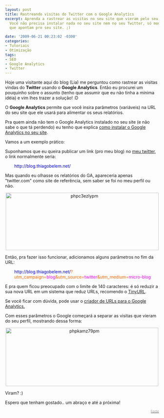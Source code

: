 ```yaml
---
layout: post
title: Rastreando visitas do Twitter com o Google Analytics
excerpt: Aprenda a rastrear as visitas no seu site que vieram pelo seu perfil do Twitter.
  Você não precisa instalar nada no seu site nem no seu Twitter, só modificar as URLs
  que apontam pro seu site. ;)

date: '2009-06-21 00:23:02 -0300'
categories:
- Tutoriais
- Otimização
tags:
- SEO
- Google Analytics
- Twitter
---
```

<p>Hoje uma visitante aqui do blog (Lia) me perguntou como rastrear as visitas vindas do <strong>Twitter</strong> usando o <strong>Google Analytics</strong>. Então eu procurei um pouquinho sobre o assunto (tenho que assumir que eu não tinha a mínima idéia) e vim lhes trazer a solução! :D</p>
<p>O <strong>Google Analytics</strong> permite que você insira parâmetros (variáveis) na URL do seu site que ele usará para alimentar os seus relatórios.</p>
<p>Pra quem ainda não tem o Google Analytics instalado no seu site (e não sabe o que tá perdendo) eu tenho que explica <a href="/inserindo-o-google-analytics-no-seu-site" target="_blank">como instalar o Google Analytics no seu site</a>.</p>
<p>Vamos a um exemplo prático:</p>
<p>Suponhamos que eu queira publicar um link (pro meu blog) no <a href="http://twitter.com/tiutalk" target="_blank">meu twitter</a>, o link normalmente seria:</p>
<p style="padding-left: 30px;"><span style="color: #0000ff;">http://blog.thiagobelem.net/</span></p>
<p>Mas quando eu olhasse os relatórios do GA, apareceria apenas "twitter.com" como site de referência, sem saber se foi no meu perfil ou não.</p>
<p style="text-align: center;"><a href="/arquivos/2009/06/phpc3ezlypm.jpg"><img class="size-full wp-image-536 aligncenter" title="phpc3ezlypm" src="http://blog.thiagobelem.net/arquivos/2009/06/phpc3ezlypm.jpg" alt="phpc3ezlypm" width="501" height="188" /></a></p>
<p>Então, pra fazer isso funcionar, adicionamos alguns parâmetros no fim da URL:</p>
<p style="padding-left: 30px;"><span style="color: #0000ff;">http://blog.thiagobelem.net/<span style="color: #ff6600;">?utm_campaign=<span style="color: #ff00ff;">blog</span>&utm_source=<span style="color: #ff00ff;">twitter</span>&utm_medium=<span style="color: #ff00ff;">micro-blog</span></span></span></p>
<p>E pra quem ficou preocupado com o limite de 140 caracteres: é só reduzir a sua nova URL em um sistema que reduz URLs, recomendo o <a href="http://tinyurl.com/" target="_blank">TinyURL</a>.</p>
<p>Se você ficar com dúvida, pode usar o <a href="http://www.google.com/support/analytics/bin/answer.py?answer=55578" target="_blank">criador de URLs para o Google Analytics.</a></p>
<p>Com esses parâmetros o Google começará a separar as visitas que vieram do seu perfil, mostrando dessa forma:</p>
<p style="text-align: center;"><a href="/arquivos/2009/06/phpkamz79pm.jpg"><img class="size-full wp-image-537 aligncenter" title="phpkamz79pm" src="http://blog.thiagobelem.net/arquivos/2009/06/phpkamz79pm.jpg" alt="phpkamz79pm" width="500" height="191" /></a></p>
<p>Viram? :)</p>
<p>Espero que tenham gostado.. um abraço e até a próxima!</p>
<p style="text-align: right;"><a href="http://cutroni.com/blog/2008/09/02/tracking-twitter/" target="_blank"><span style="color: #999999;"><span style="font-size: x-small;">Fonte</span></span></a></p>
